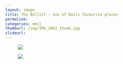 ```yaml
---
layout: image
title: The Bullitt – one of Emils favourite places
permalink: 
categories: emil
thumburl: /img/IMG_2662_thumb.jpg
slideurl: 
---
```

<figure>
<img src="/img/IMG_2646.jpg" />
</figure>

<figure>
<img src="/img/IMG_2662.jpg" />
</figure>



